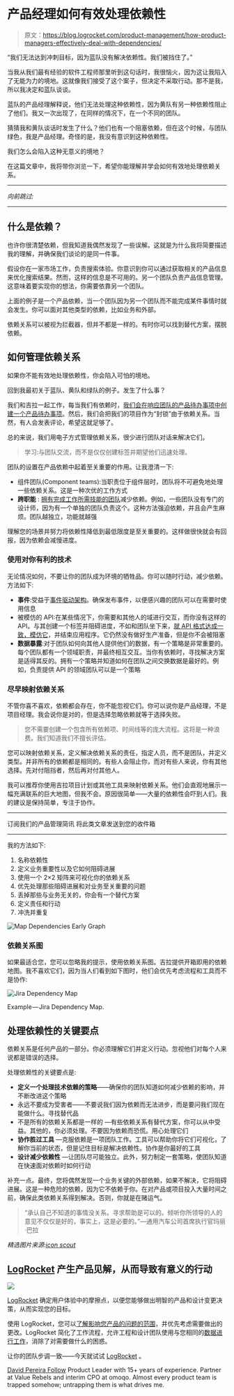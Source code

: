 # 产品经理如何有效处理依赖性

> 原文：<https://blog.logrocket.com/product-management/how-product-managers-effectively-deal-with-dependencies/>

“我们无法达到冲刺目标，因为蓝队没有解决依赖性。我们被挡住了。”

当我从我们最有经验的软件工程师那里听到这句话时，我很恼火，因为这让我陷入了无能为力的境地。这就像我们接受了这个案子，但决定不采取行动。那不是我，所以我决定和蓝队谈谈。

蓝队的产品经理解释说，他们无法处理这种依赖性，因为黄队有另一种依赖性阻止了他们。我又一次出现了，在同样的情况下，在一个不同的团队。

猜猜我和黄队谈话时发生了什么？他们也有一个阻塞依赖，但在这个时候，与团队绿色，我是产品经理。奇怪的是，我没有意识到这种依赖性。

我们怎么会陷入这种无意义的境地？

在这篇文章中，我将带你浏览一下，希望你能理解并学会如何有效地处理依赖关系。

* * *

*向前跳过:*

* * *

## 什么是依赖？

也许你很清楚依赖，但我知道我偶然发现了一些误解。这就是为什么我将简要描述我的理解，并确保我们谈论的是同一件事。

假设你在一家市场工作，负责搜索体验。你意识到你可以通过获取相关的产品信息来优化搜索结果。然而，这样的信息是不可用的。另一个团队负责产品信息管理。这意味着要实现你的想法，你需要依靠另一个团队。

上面的例子是一个产品依赖，当一个团队因为另一个团队而不能完成某件事情时就会发生。你可以面对其他类型的依赖，比如业务和外部。

依赖关系可以被视为拦截器，但并不都是一样的。有时你可以找到替代方案，摆脱依赖。

## 如何管理依赖关系

如果你不能有效地处理依赖性，你会陷入可怕的境地。

回到我最初关于蓝队、黄队和绿队的例子。发生了什么事？

我们和吉拉一起工作，每当我们有依赖时，[我们会在响应团队的产品待办事项中创建一个产品待办事项](https://blog.logrocket.com/product-management/product-vs-sprint-vs-release-backlog/)。然后，我们会把我们的项目作为“封锁”由于依赖关系。当然，有人会发表评论，希望这就足够了。

总的来说，我们用电子方式管理依赖关系，很少进行团队对话来解决它们。

> 学习:与团队交流，而不是仅仅创建标签并期望他们迅速处理。

团队的设置在产品依赖中起着至关重要的作用。让我澄清一下:

*   组件团队(Component teams):当职责位于组件层时，团队将不可避免地处理一些依赖关系。这是一种次优的工作方式
*   **跨职能** : [拥有完成工作所需技能的团队](https://blog.logrocket.com/product-management/what-cross-functional-team-how-build/)减少依赖。例如，一些团队没有专门的设计师，因为有一个单独的团队负责这个。这种方法强迫依赖，并且会产生麻烦。团队越独立，功能就越强

理解您的场景并努力将依赖性降低到最低限度是至关重要的。这样做很快就会有回报，因为依赖会减慢进度。

### 使用对你有利的技术

无论情况如何，不要让你的团队成为环境的牺牲品。你可以随时行动，减少依赖。方法如下:

*   **事件**:受益于[事件驱动架构](https://microservices.io/patterns/data/event-driven-architecture.html)。确保发布事件，以便感兴趣的团队可以在需要时使用信息
*   被模仿的 API:在某些情况下，你需要和其他人的域进行交互，而你没有这样的 API。与其创建一个标签并阻碍进度，不如和团队坐下来，[就 API 格式达成一致，模仿它](https://blog.logrocket.com/mirage-js-tutorial-mocking-apis-in-react/)，并结束应用程序。它仍然没有做好生产准备，但是你不会被阻塞
*   **数据暴露**:对于团队如何向其他人提供他们的数据，有一个策略是非常重要的。每个团队都有一个领域职责，并最终相互交互。当你有依赖时，寻找解决方案是适得其反的。拥有一个策略并知道如何在团队之间交换数据是最好的。例如，负责提供 API 的领域团队可以是一个策略

### 尽早映射依赖关系

不管你喜不喜欢，依赖都会存在，你不能忽视它们。你可以说你是产品经理，不是项目经理。我会说你是对的，但是选择忽略依赖就等于选择失败。

> 您不需要创建一个包含所有依赖项、时间线等的庞大流程。这将是一种浪费。我们知道我们不擅长评估。

您可以映射依赖关系，定义解决依赖关系的责任，指定人员，而不是团队，并定义类型。并非所有的依赖都是相同的。有些人会阻止你，而对有些人来说，你有其他选择。先对付阻挡者，然后再对付其他人。

我可以推荐你使用吉拉项目计划或其他工具来映射依赖关系。他们会直观地展示一幅充满联系的巨大地图，但我不会。原因很简单——大量的依赖性会吓到人们。我的建议是保持简单，专注于协作。

* * *

订阅我们的产品管理简讯
将此类文章发送到您的收件箱

* * *

我的方法如下:

1.  名称依赖性
2.  定义业务重要性以及它如何阻碍进展
3.  使用一个 2×2 矩阵来可视化你的依赖关系
4.  优先处理那些阻碍进展和对业务至关重要的问题
5.  丢掉那些与业务无关的，你会有一个替代方案
6.  定义责任和行动
7.  冲洗并重复

![Map Dependencies Early Graph](img/079b77895cde4ec4b2356fba703b3f35.png)

### 依赖关系图

如果最适合您，您可以忽略我的提示，使用依赖关系图。吉拉提供开箱即用的依赖地图。我不喜欢它们，因为当人们看到如下图时，他们会优先考虑流程和工具而不是协作:

![Jira Dependency Map](img/b5e5ab2bc9f44a1611a3c72e65756d7e.png)

Example — Jira Dependency Map.

## 处理依赖性的关键要点

依赖关系是任何产品的一部分。你必须理解它们并定义行动。忽视他们对每个人来说都是错误的选择。

处理依赖性的关键要点是:

*   **定义一个处理技术依赖的策略**——确保你的团队知道如何减少依赖的影响，并不断改进这个策略
*   永远不要成为受害者——不要说我们因为依赖而无法进步，而是要问我们现在能做什么。寻找替代品
*   不是所有的依赖关系都是一样的 —有些依赖关系有替代方案，你可以从中受益。其他的，你必须处理。不要因为依赖而恐慌。用心处理它们
*   **协作胜过工具** —克服依赖是一项团队工作。工具可以帮助你将它们可视化，了解你当前的状态，但是记住目标是解决依赖性。协作是你最好的工具
*   **设计减少依赖性** —让团队尽可能独立。此外，努力制定一套策略，使团队知道在快速面对依赖时如何行动

补充一点。最终，您将偶然发现一个业务关键的外部依赖，如果不解决，它将阻碍进展。这是一种危险的依赖，因为它不依赖于你。在对产品或项目投入大量时间之前，确保此类依赖关系得到解决。否则，你就是在赌运气。

> “承认自己不知道的事情没关系。寻求帮助是可以的。倾听你所领导的人的意见不仅仅是好的，事实上，这是必要的。”—通用汽车公司首席执行官玛丽·巴拉

*精选图片来源:[icon scout](https://iconscout.com/icon/warning-sign-4641188)*

## [LogRocket](https://lp.logrocket.com/blg/pm-signup) 产生产品见解，从而导致有意义的行动

[![](img/1af2ef21ae5da387d71d92a7a09c08e8.png)](https://lp.logrocket.com/blg/pm-signup)

[LogRocket](https://lp.logrocket.com/blg/pm-signup) 确定用户体验中的摩擦点，以便您能够做出明智的产品和设计变更决策，从而实现您的目标。

使用 LogRocket，您可以[了解影响您产品的问题的范围](https://logrocket.com/for/analytics-for-web-applications)，并优先考虑需要做出的更改。LogRocket 简化了工作流程，允许工程和设计团队使用与您相同的[数据进行工作](https://logrocket.com/for/web-analytics-solutions)，消除了对需要做什么的困惑。

让你的团队步调一致——今天就试试 [LogRocket](https://lp.logrocket.com/blg/pm-signup) 。

[David Pereira Follow](https://blog.logrocket.com/author/davidpereira/) Product Leader with 15+ years of experience. Partner at Value Rebels and interim CPO at omoqo. Almost every product team is trapped somehow; untrapping them is what drives me.